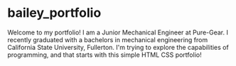 # bailey_portfolio
Welcome to my portfolio! I am a Junior Mechanical Engineer at Pure-Gear. I recently graduated with a bachelors in mechanical engineering from California State University, Fullerton. I'm trying to explore the capabilities of programming, and that starts with this simple HTML CSS portfolio!
